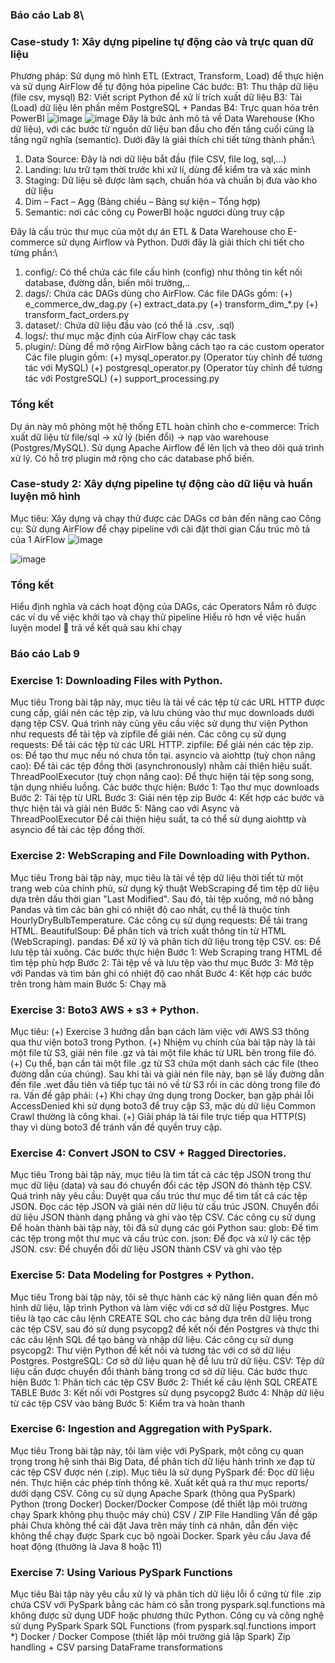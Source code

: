 ### Báo cáo Lab 8\
### Case-study 1: Xây dựng pipeline tự động cào và trực quan dữ liệu 
Phương pháp: Sử dụng mô hình ETL (Extract, Transform, Load) để thực hiện và sử dụng AirFlow để tự động hóa pipeline
Các bước:
B1: Thu thập dữ liệu (file csv, mysql)
B2: Viết script Python để xử lí trích xuất dữ liệu
B3: Tải (Load) dữ liệu lên phần mềm PostgreSQL + Pandas
B4: Trực quan hóa trên PowerBI
![image](https://github.com/user-attachments/assets/c89b1d4b-aff0-4c3b-966a-eb685d85e314)
![image](https://github.com/user-attachments/assets/0a58dbe6-6842-4ac8-ace5-6ddf6aa34670)
Đây là bức ảnh mô tả về Data Warehouse (Kho dữ liệu), với các bước từ nguồn dữ liệu ban đầu cho đến tầng cuối cùng là tầng ngữ nghĩa (semantic). Dưới đây là giải thích chi tiết từng thành phần:\
1. Data Source: Đây là nơi dữ liệu bắt đầu (file CSV, file log, sql,…)
2. Landing: lưu trữ tạm thời trước khi xử lí, dùng để kiểm tra và xác minh
3. Staging: Dữ liệu sẽ được làm sạch, chuẩn hóa và chuẩn bị đưa vào kho dữ liệu
4. Dim – Fact – Agg (Bảng chiều – Bảng sự kiện – Tổng hợp)
5. Semantic: nơi các công cụ PowerBI hoặc ngươci dùng truy cập

Đây là cấu trúc thư mục của một dự án ETL & Data Warehouse cho E-commerce sử dụng Airflow và Python. Dưới đây là giải thích chi tiết cho từng phần:\
1. config/: Có thể chứa các file cấu hình (config) như thông tin kết nối database, đường dẫn, biến môi trường,..
2. dags/: Chứa các DAGs dùng cho AirFlow.
Các file DAGs gồm:
(+) e_commerce_dw_dag.py 
(+) extract_data.py
(+) transform_dim_*.py
(+) transform_fact_orders.py
3. dataset/: Chứa dữ liệu đầu vào (có thể là .csv, .sql)
4. logs/: thư mục mặc định của AirFlow chạy các task
5. plugin/: Dùng để mở rộng AirFlow bằng cách tạo ra các custom operator
Các file plugin gồm: 
(+) mysql_operator.py (Operator tùy chỉnh để tương tác với MySQL)
(+) postgresql_operator.py (Operator tùy chỉnh để tương tác với PostgreSQL)
(+) support_processing.py



### Tổng kết
Dự án này mô phỏng một hệ thống ETL hoàn chỉnh cho e-commerce:
Trích xuất dữ liệu từ file/sql → xử lý (biến đổi) → nạp vào warehouse (Postgres/MySQL).
Sử dụng Apache Airflow để lên lịch và theo dõi quá trình xử lý.
Có hỗ trợ plugin mở rộng cho các database phổ biến.

### Case-study 2: Xây dựng pipeline tự động cào dữ liệu và huấn luyện mô hình
Mục tiêu: Xây dựng và chạy thử được các DAGs cơ bản đến nâng cao
Công cụ: Sử dụng AirFlow để chạy pipeline với cài đặt thời gian
Cấu trúc mô tả của 1 AirFlow
![image](https://github.com/user-attachments/assets/1c40c9fc-d74c-47f6-9b61-5d852e5b6f5a)

![image](https://github.com/user-attachments/assets/64ebbf9c-180e-4f88-8670-582ca8d6a4b5)

### Tổng kết 
Hiểu định nghĩa và cách hoạt động của DAGs, các Operators
Nắm rõ được các ví dụ về việc khởi tạo và chạy thử pipeline
Hiểu rõ hơn về việc huấn luyện model  trả về kết quả sau khi chạy


### Báo cáo Lab 9
### Exercise 1: Downloading Files with Python.
Mục tiêu
Trong bài tập này, mục tiêu là tải về các tệp từ các URL HTTP được cung cấp, giải nén các tệp zip, và lưu chúng vào thư mục downloads dưới dạng tệp CSV. Quá trình này cũng yêu cầu việc sử dụng thư viện Python như requests để tải tệp và zipfile để giải nén.
Các công cụ sử dụng
requests: Để tải các tệp từ các URL HTTP.
zipfile: Để giải nén các tệp zip.
os: Để tạo thư mục nếu nó chưa tồn tại.
asyncio và aiohttp (tuỳ chọn nâng cao): Để tải các tệp đồng thời (asynchronously) nhằm cải thiện hiệu suất.
ThreadPoolExecutor (tuỳ chọn nâng cao): Để thực hiện tải tệp song song, tận dụng nhiều luồng.
Các bước thực hiện:
Bước 1: Tạo thư mục downloads
Bước 2: Tải tệp từ URL
Bước 3: Giải nén tệp zip
Bước 4: Kết hợp các bước và thực hiện tải và giải nén
Bước 5: Nâng cao với Async và ThreadPoolExecutor
Để cải thiện hiệu suất, ta có thể sử dụng aiohttp và asyncio để tải các tệp đồng thời. 

### Exercise 2: WebScraping and File Downloading with Python.
Mục tiêu
Trong bài tập này, mục tiêu là tải về tệp dữ liệu thời tiết từ một trang web của chính phủ, sử dụng kỹ thuật WebScraping để tìm tệp dữ liệu dựa trên dấu thời gian "Last Modified". Sau đó, tải tệp xuống, mở nó bằng Pandas và tìm các bản ghi có nhiệt độ cao nhất, cụ thể là thuộc tính HourlyDryBulbTemperature.
Các công cụ sử dụng
requests: Để tải trang HTML.
BeautifulSoup: Để phân tích và trích xuất thông tin từ HTML (WebScraping).
pandas: Để xử lý và phân tích dữ liệu trong tệp CSV.
os: Để lưu tệp tải xuống.
Các bước thực hiện
Bước 1: Web Scraping trang HTML để tìm tệp phù hợp
Bước 2: Tải tệp về và lưu tệp vào thư mục
Bước 3: Mở tệp với Pandas và tìm bản ghi có nhiệt độ cao nhất
Bước 4: Kết hợp các bước trên trong hàm main
Bước 5: Chạy mã

### Exercise 3: Boto3 AWS + s3 + Python.
Mục tiêu: 
(+) Exercise 3 hướng dẫn bạn cách làm việc với AWS S3 thông qua thư viện boto3 trong Python.
(+) Nhiệm vụ chính của bài tập này là tải một file từ S3, giải nén file .gz và tải một file khác từ URL bên trong file đó.
(+) Cụ thể, bạn cần tải một file .gz từ S3 chứa một danh sách các file (theo đường dẫn của chúng). Sau khi tải và giải nén file này, bạn sẽ lấy đường dẫn đến file .wet đầu tiên và tiếp tục tải nó về từ S3 rồi in các dòng trong file đó ra.
Vấn đề gặp phải:
(+) Khi chạy ứng dụng trong Docker, bạn gặp phải lỗi AccessDenied khi sử dụng boto3 để truy cập S3, mặc dù dữ liệu Common Crawl thường là công khai.
(+) Giải pháp là tải file trực tiếp qua HTTP(S) thay vì dùng boto3 để tránh vấn đề quyền truy cập.

### Exercise 4: Convert JSON to CSV + Ragged Directories.
Mục tiêu
Trong bài tập này, mục tiêu là tìm tất cả các tệp JSON trong thư mục dữ liệu (data) và sau đó chuyển đổi các tệp JSON đó thành tệp CSV. Quá trình này yêu cầu:
Duyệt qua cấu trúc thư mục để tìm tất cả các tệp JSON.
Đọc các tệp JSON và giải nén dữ liệu từ cấu trúc JSON.
Chuyển đổi dữ liệu JSON thành dạng phẳng và ghi vào tệp CSV.
Các công cụ sử dụng
Để hoàn thành bài tập này, tôi đã sử dụng các gói Python sau:
glob: Để tìm các tệp trong một thư mục và cấu trúc con.
json: Để đọc và xử lý các tệp JSON.
csv: Để chuyển đổi dữ liệu JSON thành CSV và ghi vào tệp

### Exercise 5: Data Modeling for Postgres + Python.
Mục tiêu
Trong bài tập này, tôi sẽ thực hành các kỹ năng liên quan đến mô hình dữ liệu, lập trình Python và làm việc với cơ sở dữ liệu Postgres. Mục tiêu là tạo các câu lệnh CREATE SQL cho các bảng dựa trên dữ liệu trong các tệp CSV, sau đó sử dụng psycopg2 để kết nối đến Postgres và thực thi các câu lệnh SQL để tạo bảng và nhập dữ liệu.
Các công cụ sử dụng
psycopg2: Thư viện Python để kết nối và tương tác với cơ sở dữ liệu Postgres.
PostgreSQL: Cơ sở dữ liệu quan hệ để lưu trữ dữ liệu.
CSV: Tệp dữ liệu cần được chuyển đổi thành bảng trong cơ sở dữ liệu.
Các bước thực hiện
Bước 1: Phân tích các tệp CSV
Bước 2: Thiết kế câu lệnh SQL CREATE TABLE
Bước 3: Kết nối với Postgres sử dụng psycopg2
Bước 4: Nhập dữ liệu từ các tệp CSV vào bảng
Bước 5: Kiểm tra và hoàn thanh

### Exercise 6: Ingestion and Aggregation with PySpark.
Mục tiêu
Trong bài tập này, tôi làm việc với PySpark, một công cụ quan trọng trong hệ sinh thái Big Data, để phân tích dữ liệu hành trình xe đạp từ các tệp CSV được nén (.zip). Mục tiêu là sử dụng PySpark để:
Đọc dữ liệu nén.
Thực hiện các phép tính thống kê.
Xuất kết quả ra thư mục reports/ dưới dạng CSV.
Công cụ sử dụng
Apache Spark (thông qua PySpark)
Python (trong Docker)
Docker/Docker Compose (để thiết lập môi trường chạy Spark không phụ thuộc máy chủ)
CSV / ZIP File Handling
Vấn đề gặp phải
Chưa không thể cài đặt Java trên máy tính cá nhân, dẫn đến việc không thể chạy được Spark cục bộ ngoài Docker. Spark yêu cầu Java để hoạt động (thường là Java 8 hoặc 11)

### Exercise 7: Using Various PySpark Functions
Mục tiêu
Bài tập này yêu cầu xử lý và phân tích dữ liệu lỗi ổ cứng từ file .zip chứa CSV với PySpark bằng các hàm có sẵn trong pyspark.sql.functions mà không được sử dụng UDF hoặc phương thức Python.
Công cụ và công nghệ sử dụng
PySpark
Spark SQL Functions (from pyspark.sql.functions import *)
Docker / Docker Compose (thiết lập môi trường giả lập Spark)
Zip handling + CSV parsing
DataFrame transformations











